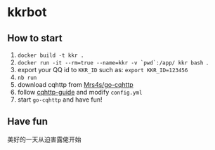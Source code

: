 # kkrbot

## How to start

1. `docker build -t kkr .`
2. ```docker run -it --rm=true --name=kkr -v `pwd`:/app/ kkr bash ```.
3. export your QQ id to `KKR_ID` such as: `export KKR_ID=123456`
4. `nb run`
5. download cqhttp from [Mrs4s/go-cqhttp](https://github.com/Mrs4s/go-cqhttp)
6. follow [cqhttp-guide](https://v2.nonebot.dev/guide/cqhttp-guide.html) and modify `config.yml`
7. start `go-cqhttp` and have fun!

## Have fun
美好的一天从迫害露佬开始